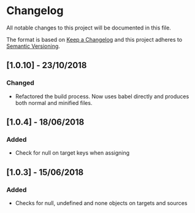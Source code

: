 # Changelog
All notable changes to this project will be documented in this file.

The format is based on [Keep a Changelog](http://keepachangelog.com/en/1.0.0/)
and this project adheres to [Semantic Versioning](http://semver.org/spec/v2.0.0.html).

## [1.0.10] - 23/10/2018

### Changed
- Refactored the build process. Now uses babel directly and produces both normal and minified files.

## [1.0.4] - 18/06/2018

### Added
- Check for null on target keys when assigning

## [1.0.3] - 15/06/2018

### Added
- Checks for null, undefined and none objects on targets and sources